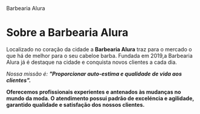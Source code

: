 <!DOCTYPE html>
<html lang="pt-br">
<head>
<meta>Barbearia Alura</title>
</head>
<body>
<h1>Sobre a Barbearia Alura</h1>

<p>Localizado no coração da cidade a <strong>Barbearia Alura</strong> traz para o mercado o que há de melhor para o
seu cabeloe barba. Fundada em 2019,a Barbearia Alura já é destaque na cidade e conquista novos clientes a cada 
dia.</p>

<p><em>Nossa missão é: <strong>"Proporcionar auto-estima e qualidade de vida aos clientes"<strong>.</em></p>

<P>Oferecemos profissionais experientes e antenados às mudanças no mundo da moda. O atendimento possui padrão de 
exceléncia e agilidade, garantido qualidade e satisfação dos nossos clientes.</p>

